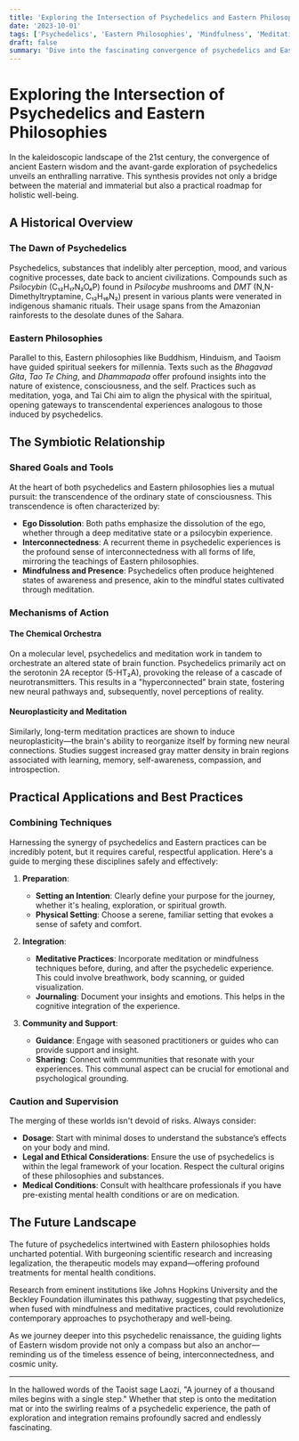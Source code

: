 ```yaml
---
title: 'Exploring the Intersection of Psychedelics and Eastern Philosophies'
date: '2023-10-01'
tags: ['Psychedelics', 'Eastern Philosophies', 'Mindfulness', 'Meditation', 'Neuroplasticity', 'Spirituality', 'Holistic Health', 'Shamanism', 'Modern Science']
draft: false
summary: 'Dive into the fascinating convergence of psychedelics and Eastern philosophies, unpacking their intertwined histories, shared methodologies, and the potential future of this potent symbiosis.'
---
```


# Exploring the Intersection of Psychedelics and Eastern Philosophies

In the kaleidoscopic landscape of the 21st century, the convergence of ancient Eastern wisdom and the avant-garde exploration of psychedelics unveils an enthralling narrative. This synthesis provides not only a bridge between the material and immaterial but also a practical roadmap for holistic well-being.

## A Historical Overview

### **The Dawn of Psychedelics**

Psychedelics, substances that indelibly alter perception, mood, and various cognitive processes, date back to ancient civilizations. Compounds such as *Psilocybin* (C₁₂H₁₇N₂O₄P) found in *Psilocybe* mushrooms and *DMT* (N,N-Dimethyltryptamine, C₁₂H₁₆N₂) present in various plants were venerated in indigenous shamanic rituals. Their usage spans from the Amazonian rainforests to the desolate dunes of the Sahara.

### **Eastern Philosophies**

Parallel to this, Eastern philosophies like Buddhism, Hinduism, and Taoism have guided spiritual seekers for millennia. Texts such as the *Bhagavad Gita*, *Tao Te Ching*, and *Dhammapada* offer profound insights into the nature of existence, consciousness, and the self. Practices such as meditation, yoga, and Tai Chi aim to align the physical with the spiritual, opening gateways to transcendental experiences analogous to those induced by psychedelics.

## The Symbiotic Relationship

### **Shared Goals and Tools**

At the heart of both psychedelics and Eastern philosophies lies a mutual pursuit: the transcendence of the ordinary state of consciousness. This transcendence is often characterized by:

- **Ego Dissolution**: Both paths emphasize the dissolution of the ego, whether through a deep meditative state or a psilocybin experience.
- **Interconnectedness**: A recurrent theme in psychedelic experiences is the profound sense of interconnectedness with all forms of life, mirroring the teachings of Eastern philosophies.
- **Mindfulness and Presence**: Psychedelics often produce heightened states of awareness and presence, akin to the mindful states cultivated through meditation.

### **Mechanisms of Action**

#### **The Chemical Orchestra**

On a molecular level, psychedelics and meditation work in tandem to orchestrate an altered state of brain function. Psychedelics primarily act on the serotonin 2A receptor (5-HT₂A), provoking the release of a cascade of neurotransmitters. This results in a "hyperconnected" brain state, fostering new neural pathways and, subsequently, novel perceptions of reality.

#### **Neuroplasticity and Meditation**

Similarly, long-term meditation practices are shown to induce neuroplasticity—the brain's ability to reorganize itself by forming new neural connections. Studies suggest increased gray matter density in brain regions associated with learning, memory, self-awareness, compassion, and introspection.

## Practical Applications and Best Practices

### **Combining Techniques**

Harnessing the synergy of psychedelics and Eastern practices can be incredibly potent, but it requires careful, respectful application. Here's a guide to merging these disciplines safely and effectively:

1. **Preparation**:
   - **Setting an Intention**: Clearly define your purpose for the journey, whether it's healing, exploration, or spiritual growth. 
   - **Physical Setting**: Choose a serene, familiar setting that evokes a sense of safety and comfort.

2. **Integration**:
   - **Meditative Practices**: Incorporate meditation or mindfulness techniques before, during, and after the psychedelic experience. This could involve breathwork, body scanning, or guided visualization.
   - **Journaling**: Document your insights and emotions. This helps in the cognitive integration of the experience.

3. **Community and Support**:
   - **Guidance**: Engage with seasoned practitioners or guides who can provide support and insight.
   - **Sharing**: Connect with communities that resonate with your experiences. This communal aspect can be crucial for emotional and psychological grounding.

### **Caution and Supervision**

The merging of these worlds isn't devoid of risks. Always consider:

- **Dosage**: Start with minimal doses to understand the substance’s effects on your body and mind.
- **Legal and Ethical Considerations**: Ensure the use of psychedelics is within the legal framework of your location. Respect the cultural origins of these philosophies and substances.
- **Medical Conditions**: Consult with healthcare professionals if you have pre-existing mental health conditions or are on medication.

## The Future Landscape

The future of psychedelics intertwined with Eastern philosophies holds uncharted potential. With burgeoning scientific research and increasing legalization, the therapeutic models may expand—offering profound treatments for mental health conditions.

Research from eminent institutions like Johns Hopkins University and the Beckley Foundation illuminates this pathway, suggesting that psychedelics, when fused with mindfulness and meditative practices, could revolutionize contemporary approaches to psychotherapy and well-being.

As we journey deeper into this psychedelic renaissance, the guiding lights of Eastern wisdom provide not only a compass but also an anchor—reminding us of the timeless essence of being, interconnectedness, and cosmic unity.

---

In the hallowed words of the Taoist sage Laozi, "A journey of a thousand miles begins with a single step." Whether that step is onto the meditation mat or into the swirling realms of a psychedelic experience, the path of exploration and integration remains profoundly sacred and endlessly fascinating.